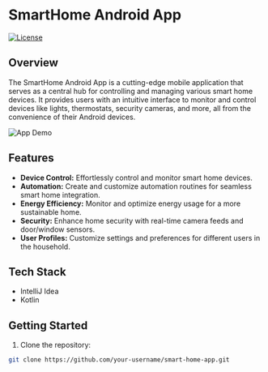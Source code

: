 # SmartHome Android App

[![License](https://img.shields.io/badge/license-MIT-blue.svg)](https://opensource.org/licenses/MIT)

## Overview

The SmartHome Android App is a cutting-edge mobile application that serves as a central hub for controlling and managing various smart home devices. It provides users with an intuitive interface to monitor and control devices like lights, thermostats, security cameras, and more, all from the convenience of their Android devices.

![App Demo](./docs/app_demo.gif)

## Features

- **Device Control:** Effortlessly control and monitor smart home devices.
- **Automation:** Create and customize automation routines for seamless smart home integration.
- **Energy Efficiency:** Monitor and optimize energy usage for a more sustainable home.
- **Security:** Enhance home security with real-time camera feeds and door/window sensors.
- **User Profiles:** Customize settings and preferences for different users in the household.

## Tech Stack

- IntelliJ Idea
- Kotlin

## Getting Started

1. Clone the repository:

```bash
git clone https://github.com/your-username/smart-home-app.git
